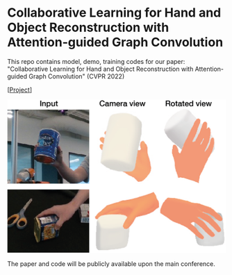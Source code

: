 # Collaborative Learning for Hand and Object Reconstruction with Attention-guided Graph Convolution

This repo contains model, demo, training codes for our paper: "Collaborative Learning for Hand and Object Reconstruction with Attention-guided Graph Convolution" (CVPR 2022)

[[Project](https://eldentse.github.io/collab-hand-object/)]

<img src="teaser_v1.png">

The paper and code will be publicly available upon the main conference.

